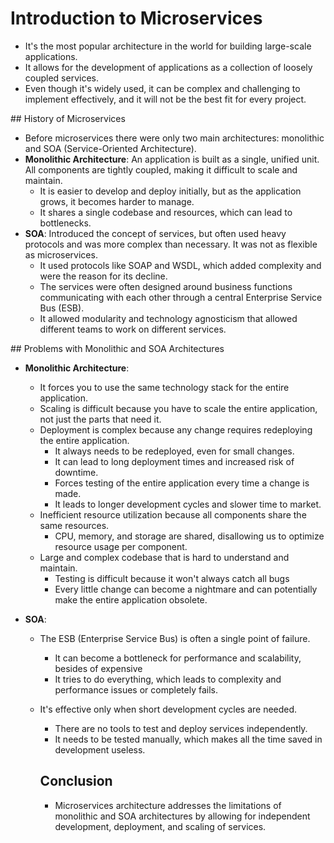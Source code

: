 # Introduction to Microservices

- It's the most popular architecture in the world for building large-scale applications.
- It allows for the development of applications as a collection of loosely coupled services.
- Even though it's widely used, it can be complex and challenging to implement effectively, and it will not be the best fit for every project.

## History of Microservices

- Before microservices there were only two main architectures: monolithic and SOA (Service-Oriented Architecture).
- **Monolithic Architecture**: An application is built as a single, unified unit. All components are tightly coupled, making it difficult to scale and maintain.
  - It is easier to develop and deploy initially, but as the application grows, it becomes harder to manage.
  - It shares a single codebase and resources, which can lead to bottlenecks.
- **SOA**: Introduced the concept of services, but often used heavy protocols and was more complex than necessary. It was not as flexible as microservices.
  - It used protocols like SOAP and WSDL, which added complexity and were the reason for its decline.
  - The services were often designed around business functions communicating with each other through a central Enterprise Service Bus (ESB).
  - It allowed modularity and technology agnosticism that allowed different teams to work on different services.

## Problems with Monolithic and SOA Architectures

- **Monolithic Architecture**:
  - It forces you to use the same technology stack for the entire application.
  - Scaling is difficult because you have to scale the entire application, not just the parts that need it.
  - Deployment is complex because any change requires redeploying the entire application.
    - It always needs to be redeployed, even for small changes.
    - It can lead to long deployment times and increased risk of downtime.
    - Forces testing of the entire application every time a change is made.
    - It leads to longer development cycles and slower time to market.
  - Inefficient resource utilization because all components share the same resources.
    - CPU, memory, and storage are shared, disallowing us to optimize resource usage per component.
  - Large and complex codebase that is hard to understand and maintain.
    - Testing is difficult because it won't always catch all bugs
    - Every little change can become a nightmare and can potentially make the entire application obsolete.
- **SOA**:

  - The ESB (Enterprise Service Bus) is often a single point of failure.
    - It can become a bottleneck for performance and scalability, besides of expensive
    - It tries to do everything, which leads to complexity and performance issues or completely fails.
  - It's effective only when short development cycles are needed.

    - There are no tools to test and deploy services independently.
    - It needs to be tested manually, which makes all the time saved in development useless.

    ## Conclusion

    - Microservices architecture addresses the limitations of monolithic and SOA architectures by allowing for independent development, deployment, and scaling of services.
